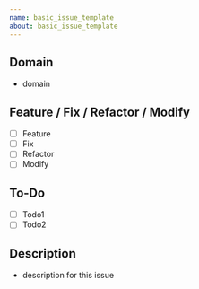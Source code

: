 ```yaml
---
name: basic_issue_template
about: basic_issue_template
---
```


## Domain
- domain

## Feature / Fix / Refactor / Modify
- [ ] Feature
- [ ] Fix
- [ ] Refactor
- [ ] Modify

## To-Do
- [ ] Todo1
- [ ] Todo2

## Description
- description for this issue
